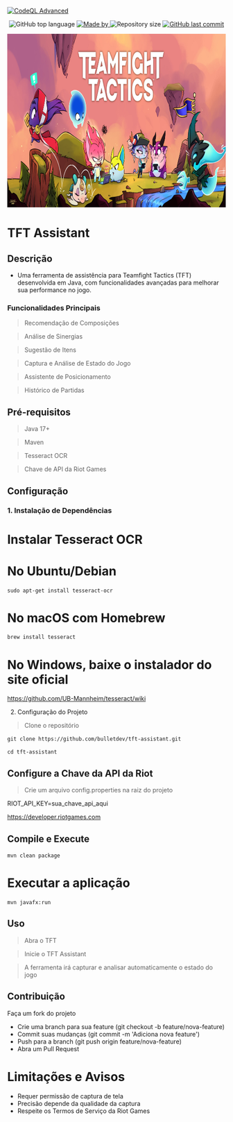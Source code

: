 
[![CodeQL Advanced](https://github.com/Bulletdev/TFT-Assistant/actions/workflows/codeql.yml/badge.svg)](https://github.com/Bulletdev/TFT-Assistant/actions/workflows/codeql.yml)
<p align="center">
  <img alt="GitHub top language" src="https://img.shields.io/github/languages/top/Bulletdev/TFT-Assistant?color=04D361&labelColor=000000">
  
  <a href="https://www.linkedin.com/in/Michael-Bullet/">
    <img alt="Made by" src="https://img.shields.io/static/v1?label=made%20by&message=Michael%20Bullet&color=04D361&labelColor=000000">
  </a> 
  
  <img alt="Repository size" src="https://img.shields.io/github/repo-size/bulletdev/TFT-Assistant?color=04D361&labelColor=000000">
  
  <a href="https://github.com/Bulletdev/TFT-Assistant/commits/master">
    <img alt="GitHub last commit" src="https://img.shields.io/github/last-commit/bulletdev/TFT-Assistant?color=04D361&labelColor=000000">
  </a>

  
</p>


<div>
<p align="center"> 
  <img alt="screenshot" src="img.png" width="1920" height="400">
</p>

#                                                TFT Assistant 

## Descrição

- Uma ferramenta de assistência para Teamfight Tactics (TFT) desenvolvida em Java, com funcionalidades avançadas para melhorar sua performance no jogo.

### Funcionalidades Principais

> Recomendação de Composições
 
> Análise de Sinergias

> Sugestão de Itens
 
> Captura e Análise de Estado do Jogo

> Assistente de Posicionamento

> Histórico de Partidas

## Pré-requisitos

> Java 17+

> Maven

> Tesseract OCR

> Chave de API da Riot Games

## Configuração

### 1. Instalação de Dependências

# Instalar Tesseract OCR


# No Ubuntu/Debian

```
sudo apt-get install tesseract-ocr
```

# No macOS com Homebrew

```
brew install tesseract
```

# No Windows, baixe o instalador do site oficial

https://github.com/UB-Mannheim/tesseract/wiki


2. Configuração do Projeto

> Clone o repositório

````
git clone https://github.com/bulletdev/tft-assistant.git
````

````
cd tft-assistant
````

## Configure a Chave da API da Riot


> Crie um arquivo config.properties na raiz do projeto

RIOT_API_KEY=sua_chave_api_aqui

https://developer.riotgames.com

## Compile e Execute


````
mvn clean package
````
# Executar a aplicação

````
mvn javafx:run
````
## Uso

> Abra o TFT

> Inicie o TFT Assistant

> A ferramenta irá capturar e analisar automaticamente o estado do jogo

## Contribuição

Faça um fork do projeto

- Crie uma branch para sua feature (git checkout -b feature/nova-feature)
- Commit suas mudanças (git commit -m 'Adiciona nova feature')
- Push para a branch (git push origin feature/nova-feature)
- Abra um Pull Request

# Limitações e Avisos

- Requer permissão de captura de tela
- Precisão depende da qualidade da captura
- Respeite os Termos de Serviço da Riot Games
